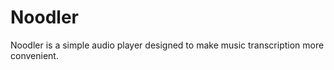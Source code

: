 Noodler
=======

Noodler is a simple audio player designed to make music transcription more convenient.
